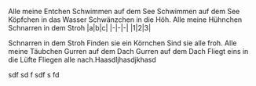 Alle meine Entchen
Schwimmen auf dem See
Schwimmen auf dem See
Köpfchen in das Wasser
Schwänzchen in die Höh.
Alle meine Hühnchen
Schnarren in dem Stroh
|a|b|c|
|-|-|-|
|1|2|3|

Schnarren in dem Stroh
Finden sie ein Körnchen
Sind sie alle froh.
Alle meine Täubchen
Gurren auf dem Dach
Gurren auf dem Dach
Fliegt eins in die Lüfte
Fliegen alle nach.Haasdljhasdjkhasd

sdf
sd
f
sdf
s
fd